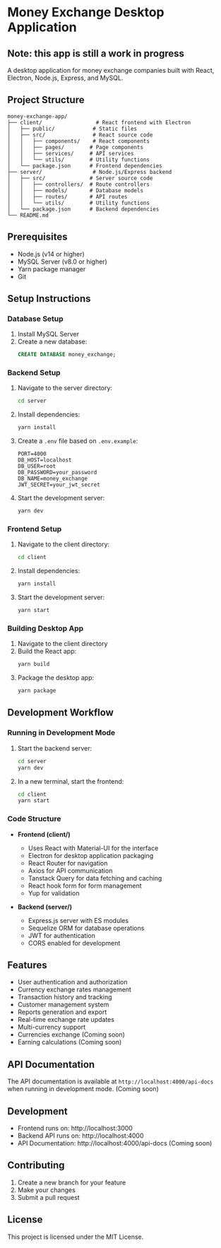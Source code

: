 # Money Exchange Desktop Application

## Note: this app is still a work in progress

A desktop application for money exchange companies built with React, Electron, Node.js, Express, and MySQL.

## Project Structure

```
money-exchange-app/
├── client/                 # React frontend with Electron
│   ├── public/            # Static files
│   ├── src/               # React source code
│   │   ├── components/    # React components
│   │   ├── pages/        # Page components
│   │   ├── services/     # API services
│   │   └── utils/        # Utility functions
│   └── package.json      # Frontend dependencies
├── server/                # Node.js/Express backend
│   ├── src/              # Server source code
│   │   ├── controllers/  # Route controllers
│   │   ├── models/       # Database models
│   │   ├── routes/       # API routes
│   │   └── utils/        # Utility functions
│   └── package.json      # Backend dependencies
└── README.md
```

## Prerequisites

- Node.js (v14 or higher)
- MySQL Server (v8.0 or higher)
- Yarn package manager
- Git

## Setup Instructions

### Database Setup

1. Install MySQL Server
2. Create a new database:
   ```sql
   CREATE DATABASE money_exchange;
   ```

### Backend Setup

1. Navigate to the server directory:
   ```bash
   cd server
   ```
2. Install dependencies:
   ```bash
   yarn install
   ```
3. Create a `.env` file based on `.env.example`:
   ```env
   PORT=4000
   DB_HOST=localhost
   DB_USER=root
   DB_PASSWORD=your_password
   DB_NAME=money_exchange
   JWT_SECRET=your_jwt_secret
   ```
4. Start the development server:
   ```bash
   yarn dev
   ```

### Frontend Setup

1. Navigate to the client directory:
   ```bash
   cd client
   ```
2. Install dependencies:
   ```bash
   yarn install
   ```
3. Start the development server:
   ```bash
   yarn start
   ```

### Building Desktop App

1. Navigate to the client directory
2. Build the React app:
   ```bash
   yarn build
   ```
3. Package the desktop app:
   ```bash
   yarn package
   ```

## Development Workflow

### Running in Development Mode

1. Start the backend server:
   ```bash
   cd server
   yarn dev
   ```
2. In a new terminal, start the frontend:
   ```bash
   cd client
   yarn start
   ```

### Code Structure

- **Frontend (client/)**

  - Uses React with Material-UI for the interface
  - Electron for desktop application packaging
  - React Router for navigation
  - Axios for API communication
  - Tanstack Query for data fetching and caching
  - React hook form for form management
  - Yup for validation

- **Backend (server/)**
  - Express.js server with ES modules
  - Sequelize ORM for database operations
  - JWT for authentication
  - CORS enabled for development

## Features

- User authentication and authorization
- Currency exchange rates management
- Transaction history and tracking
- Customer management system
- Reports generation and export
- Real-time exchange rate updates
- Multi-currency support
- Currencies exchange (Coming soon)
- Earning calculations (Coming soon)

## API Documentation

The API documentation is available at `http://localhost:4000/api-docs` when running in development mode. (Coming soon)

## Development

- Frontend runs on: http://localhost:3000
- Backend API runs on: http://localhost:4000
- API Documentation: http://localhost:4000/api-docs (Coming soon)

## Contributing

1. Create a new branch for your feature
2. Make your changes
3. Submit a pull request

## License

This project is licensed under the MIT License.
